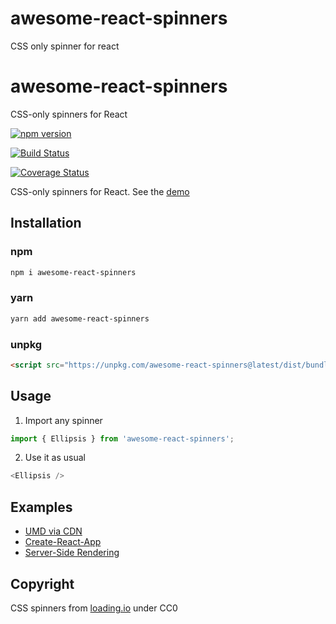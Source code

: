 # awesome-react-spinners

CSS only spinner for react

# awesome-react-spinners

CSS-only spinners for React

[![npm version](https://badge.fury.io/js/awesome-react-spinners.svg)](https://www.npmjs.com/package/awesome-react-spinners)

[![Build Status](https://travis-ci.org/jainvishal520/awesome-react-spinners.svg?branch=master)](https://travis-ci.org/jainvishal520/awesome-react-spinners)

[![Coverage Status](https://coveralls.io/repos/github/jainvishal520/awesome-react-spinners/badge.svg)](https://coveralls.io/github/jainvishal520/awesome-react-spinners)

CSS-only spinners for React. See the [demo](https://jainvishal520.github.io/awesome-react-spinners)

## Installation

### npm

```sh
npm i awesome-react-spinners
```

### yarn

```sh
yarn add awesome-react-spinners
```

### unpkg

```html
<script src="https://unpkg.com/awesome-react-spinners@latest/dist/bundle.umd.js"></script>
```

## Usage

1. Import any spinner

```js
import { Ellipsis } from 'awesome-react-spinners';
```

2. Use it as usual

```js
<Ellipsis />
```

## Examples

- [UMD via CDN](./exampes/cdn)
- [Create-React-App](./exampes/cra)
- [Server-Side Rendering](./exampes/ssr)

## Copyright

CSS spinners from [loading.io](https://loading.io) under CC0
